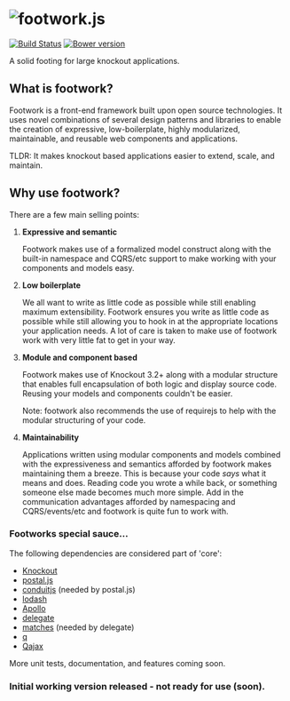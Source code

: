![footwork.js](https://raw.github.com/reflectiveSingleton/footwork/master/docs/images/gh-footwork-logo.png)
========
[![Build Status](https://travis-ci.org/reflectiveSingleton/footwork.png?branch=master)](https://travis-ci.org/reflectiveSingleton/footwork) [![Bower version](https://badge.fury.io/bo/footwork.png)](http://badge.fury.io/bo/footwork)

A solid footing for large knockout applications.

## What is footwork?

Footwork is a front-end framework built upon open source technologies. It uses novel combinations of several design patterns and libraries to enable the creation of expressive, low-boilerplate, highly modularized, maintainable, and reusable web components and applications.

TLDR: It makes knockout based applications easier to extend, scale, and maintain.

## Why use footwork?
There are a few main selling points:

 1. **Expressive and semantic**

    Footwork makes use of a formalized model construct along with the built-in namespace and CQRS/etc support to make working with your components and models easy.

2. **Low boilerplate**

    We all want to write as little code as possible while still enabling maximum extensibility. Footwork ensures you write as little code as possible while still allowing you to hook in at the appropriate locations your application needs. A lot of care is taken to make use of footwork work with very little fat to get in your way.

3. **Module and component based**

    Footwork makes use of Knockout 3.2+ along with a modular structure that enables full encapsulation of both logic and display source code. Reusing your models and components couldn't be easier.

    Note: footwork also recommends the use of requirejs to help with the modular structuring of your code.

4. **Maintainability**

    Applications written using modular components and models combined with the expressiveness and semantics afforded by footwork makes maintaining them a breeze. This is because your code *says* what it means and does. Reading code you wrote a while back, or something someone else made becomes much more simple. Add in the communication advantages afforded by namespacing and CQRS/events/etc and footwork is quite fun to work with.

### Footworks special sauce...

The following dependencies are considered part of 'core':

* [Knockout](http://knockoutjs.com/)
* [postal.js](https://github.com/postaljs/postal.js)
* [conduitjs](https://github.com/ifandelse/ConduitJS) (needed by postal.js)
* [lodash](http://lodash.com/)
* [Apollo](https://github.com/toddmotto/apollo)
* [delegate](https://github.com/component/delegate)
* [matches](https://github.com/necolas/matches.js) (needed by delegate)
* [q](https://github.com/kriskowal/q)
* [Qajax](https://github.com/gre/qajax)

More unit tests, documentation, and features coming soon.

### Initial working version released - not ready for use (soon).